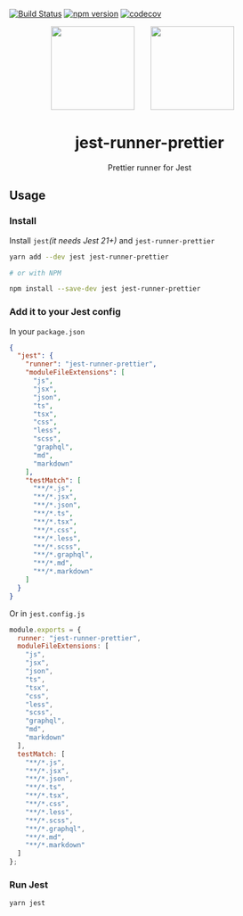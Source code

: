 [![Build Status](https://travis-ci.org/keplersj/jest-runner-prettier.svg?branch=master)](https://travis-ci.org/keplersj/jest-runner-prettier)
[![npm version](https://badge.fury.io/js/jest-runner-prettier.svg)](https://badge.fury.io/js/jest-runner-prettier)
[![codecov](https://codecov.io/gh/keplersj/jest-runner-prettier/branch/master/graph/badge.svg)](https://codecov.io/gh/keplersj/jest-runner-prettier)

<div align="center">
  <!-- replace with accurate logo e.g from https://worldvectorlogo.com/ -->
  <img width="150" height="150" src="https://github.com/prettier/prettier-logo/raw/master/images/prettier-icon-light.png">
  <a href="https://facebook.github.io/jest/">
    <img width="150" height="150" vspace="" hspace="25" src="https://user-images.githubusercontent.com/2440089/37489554-6f776bd2-286e-11e8-862f-cb6c398cf752.png">
  </a>
  <h1>jest-runner-prettier</h1>
  <p>Prettier runner for Jest</p>
</div>

<div align="center">
  <!--<img src="https://user-images.githubusercontent.com/574806/30197438-9681385c-941c-11e7-80a8-2b11f15bd412.gif">-->
  <!-- TODO: Create GIF showing off runner -->
</div>

## Usage

### Install

Install `jest`_(it needs Jest 21+)_ and `jest-runner-prettier`

```bash
yarn add --dev jest jest-runner-prettier

# or with NPM

npm install --save-dev jest jest-runner-prettier
```

### Add it to your Jest config

In your `package.json`

```json
{
  "jest": {
    "runner": "jest-runner-prettier",
    "moduleFileExtensions": [
      "js",
      "jsx",
      "json",
      "ts",
      "tsx",
      "css",
      "less",
      "scss",
      "graphql",
      "md",
      "markdown"
    ],
    "testMatch": [
      "**/*.js",
      "**/*.jsx",
      "**/*.json",
      "**/*.ts",
      "**/*.tsx",
      "**/*.css",
      "**/*.less",
      "**/*.scss",
      "**/*.graphql",
      "**/*.md",
      "**/*.markdown"
    ]
  }
}
```

Or in `jest.config.js`

```js
module.exports = {
  runner: "jest-runner-prettier",
  moduleFileExtensions: [
    "js",
    "jsx",
    "json",
    "ts",
    "tsx",
    "css",
    "less",
    "scss",
    "graphql",
    "md",
    "markdown"
  ],
  testMatch: [
    "**/*.js",
    "**/*.jsx",
    "**/*.json",
    "**/*.ts",
    "**/*.tsx",
    "**/*.css",
    "**/*.less",
    "**/*.scss",
    "**/*.graphql",
    "**/*.md",
    "**/*.markdown"
  ]
};
```

### Run Jest

```bash
yarn jest
```
